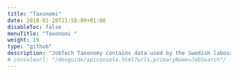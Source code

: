 ```yaml
---
title: "Taxonomi"
date: 2018-01-28T21:58:09+01:00
disableToc: false
menuTitle: "Taxonomi "
weight: 19
type: "github"
description: "JobTech Taxonomy contains data used by the Swedish labour market. The data consists of structured lists of concepts that are relevant when matching vacancies with job seekers."
# consoleurl: "/devguide/apiconsole.html?urls.primaryName=JobSearch"/
---
```







